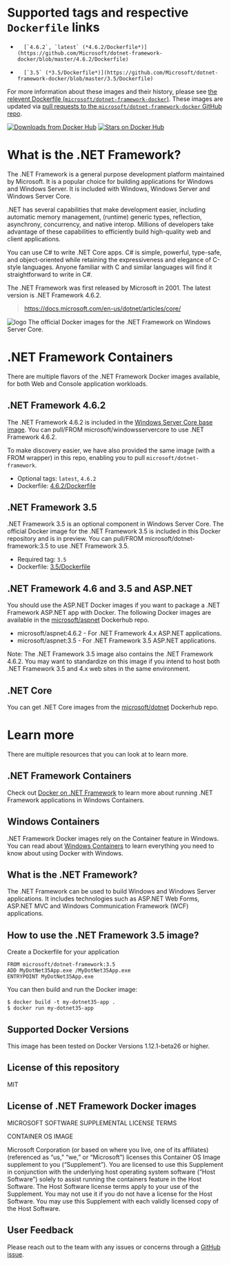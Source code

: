 # Supported tags and respective `Dockerfile` links

-       [`4.6.2`, `latest` (*4.6.2/Dockerfile*)](https://github.com/Microsoft/dotnet-framework-docker/blob/master/4.6.2/Dockerfile)
-       [`3.5` (*3.5/Dockerfile*)](https://github.com/Microsoft/dotnet-framework-docker/blob/master/3.5/Dockerfile)

For more information about these images and their history, please see [the relevent Dockerfile (`microsoft/dotnet-framework-docker`)](https://github.com/microsoft/dotnet-framework-docker/search?utf8=%E2%9C%93&q=FROM&type=Code). These images are updated via [pull requests to the `microsoft/dotnet-framework-docker` GitHub repo](https://github.com/dotnet/dotnet-docker/pulls?utf8=%E2%9C%93&q=).

[![Downloads from Docker Hub](https://img.shields.io/docker/pulls/microsoft/dotnet-framework.svg)](https://hub.docker.com/r/microsoft/dotnet-framework)
[![Stars on Docker Hub](https://img.shields.io/docker/stars/microsoft/dotnet-framework.svg)](https://hub.docker.com/r/microsoft/dotnet-framework)

# What is the .NET Framework?

The .NET Framework is a general purpose development platform maintained by Microsoft. It is a popular choice for building applications for Windows and Windows Server. It is included with Windows, Windows Server and Windows Server Core.

.NET has several capabilities that make development easier, including automatic memory management, (runtime) generic types, reflection, asynchrony, concurrency, and native interop. Millions of developers take advantage of these capabilities to efficiently build high-quality web and client applications.

You can use C# to write .NET Core apps. C# is simple, powerful, type-safe, and object-oriented while retaining the expressiveness and elegance of C-style languages. Anyone familiar with C and similar languages will find it straightforward to write in C#.

The .NET Framework was first released by Microsoft in 2001. The latest version is .NET Framework 4.6.2.

> https://docs.microsoft.com/en-us/dotnet/articles/core/

![logo](https://avatars0.githubusercontent.com/u/9141961?v=3&amp;s=100)
The official Docker images for the .NET Framework on Windows Server Core.

# .NET Framework Containers

There are multiple flavors of the .NET Framework Docker images available, for both Web and Console application workloads.

## .NET Framework 4.6.2

The .NET Framework 4.6.2 is included in the [Windows Server Core base image](https://hub.docker.com/r/microsoft/windowsservercore/). You can pull/FROM microsoft/windowsservercore to use .NET Framework 4.6.2.

To make discovery easier, we have also provided the same image (with a FROM wrapper) in this repo, enabling you to pull `microsoft/dotnet-framework`.

- Optional tags: `latest`, `4.6.2`
- Dockerfile: [4.6.2/Dockerfile](https://github.com/Microsoft/dotnet-framework-docker/blob/master/4.6.2/Dockerfile)

## .NET Framework 3.5

.NET Framework 3.5 is an optional component in Windows Server Core. The official Docker image for the .NET Framework 3.5 is included in this Docker repository and is in preview. You can pull/FROM microsoft/dotnet-framework:3.5 to use .NET Framework 3.5.

- Required tag: `3.5`
- Dockerfile: [3.5/Dockerfile](https://github.com/Microsoft/dotnet-framework-docker/blob/master/3.5/Dockerfile)

## .NET Framework 4.6 and 3.5 and ASP.NET

You should use the ASP.NET Docker images if you want to package a .NET Framework ASP.NET app with Docker. The following Docker images are available in the [microsoft/aspnet](https://hub.docker.com/r/microsoft/aspnet/) Dockerhub repo.

- microsoft/aspnet:4.6.2 - For .NET Framework 4.x ASP.NET applications.
- microsoft/aspnet:3.5 - For .NET Framework 3.5 ASP.NET applications.

Note: The .NET Framework 3.5 image also contains the .NET Framework 4.6.2. You may want to standardize on this image if you intend to host both .NET Framework 3.5 and 4.x web sites in the same environment.

## .NET Core

You can get .NET Core images from the [microsoft/dotnet](https://hub.docker.com/r/microsoft/dotnet/) Dockerhub repo.

# Learn more

There are multiple resources that you can look at to learn more.

## .NET Framework Containers

Check out [Docker on .NET Framework](https://docs.microsoft.com/dotnet/articles/framework/docker) to learn more about running .NET Framework applications in Windows Containers. 

## Windows Containers

.NET Framework Docker images rely on the Container feature in Windows. You can read about [Windows Containers](https://msdn.microsoft.com/virtualization/windowscontainers/about/about_overview) to learn everything you need to know about using Docker with Windows.

## What is the .NET Framework?
The .NET Framework can be used to build Windows and Windows Server applications. It includes technologies such as ASP.NET Web Forms, ASP.NET MVC and Windows Communication Framework (WCF) applications. 

## How to use the .NET Framework 3.5 image?

Create a Dockerfile for your application

```
FROM microsoft/dotnet-framework:3.5
ADD MyDotNet35App.exe /MyDotNet35App.exe
ENTRYPOINT MyDotNet35App.exe
```

You can then build and run the Docker image:

```
$ docker build -t my-dotnet35-app .
$ docker run my-dotnet35-app
```

## Supported Docker Versions

This image has been tested on Docker Versions 1.12.1-beta26 or higher.

## License of this repository

MIT

## License of .NET Framework Docker images 

MICROSOFT SOFTWARE SUPPLEMENTAL LICENSE TERMS

CONTAINER OS IMAGE

Microsoft Corporation (or based on where you live, one of its affiliates) (referenced as “us,” “we,” or “Microsoft”) licenses this Container OS Image supplement to you (“Supplement”). You are licensed to use this Supplement in conjunction with the underlying host operating system software (“Host Software”) solely to assist running the containers feature in the Host Software. The Host Software license terms apply to your use of the Supplement. You may not use it if you do not have a license for the Host Software. You may use this Supplement with each validly licensed copy of the Host Software.

## User Feedback

Please reach out to the team with any issues or concerns through a [GitHub issue](https://github.com/Microsoft/dotnet-framework-docker/issues/new).
